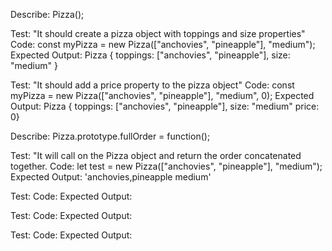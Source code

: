 Describe: Pizza();

Test: "It should create a pizza object with toppings and size properties"
Code: const myPizza = new Pizza(["anchovies", "pineapple"], "medium");
Expected Output: Pizza { toppings: ["anchovies", "pineapple"], size: "medium" }

Test: "It should add a price property to the pizza object"
Code: const myPizza = new Pizza(["anchovies", "pineapple"], "medium", 0);
Expected Output: Pizza { toppings: ["anchovies", "pineapple"], size: "medium" price: 0}

Describe: Pizza.prototype.fullOrder = function();

Test: "It will call on the Pizza object and return the order concatenated together.
Code: let test = new Pizza(["anchovies", "pineapple"], "medium");
Expected Output: 'anchovies,pineapple medium'

Test:
Code:
Expected Output:

Test:
Code:
Expected Output:

Test:
Code:
Expected Output: